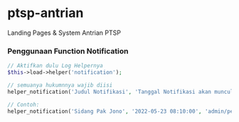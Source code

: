 # ptsp-antrian

Landing Pages &amp; System Antrian PTSP

### Penggunaan Function Notification

```php
// Aktifkan dulu Log Helpernya
$this->load->helper('notification');

// semuanya hukumnnya wajib diisi
helper_notification('Judul Notifikasi', 'Tanggal Notifikasi akan muncul', 'link notifikasi (redirect)', 'id dari user');

// Contoh:
helper_notification('Sidang Pak Jono', '2022-05-23 08:10:00', 'admin/permohonan', '1');
```
